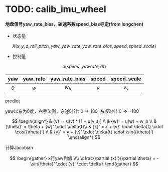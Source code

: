 # TODO: calib_imu_wheel

#### 地盘信号yaw_rate_bias、轮速系数speed_bias标定(from longchen)

- 状态量

$$  
  X(x , y,  z,  roll,  pitch,  yaw,  yaw\_rate,  yaw\_rate\_bias,  speed,   speed\_scale)
$$

- 控制量

$$
u(speed, yawrate, dt)
$$

|   yaw    | yaw_rate | yaw_rate_bias | speed | speed_scale |
| :------: | :------: | :-----------: | :---: | :---------: |
| $\theta$ |   $w$    |     $w_b$     |  $v$  |    $v_s$    |
 
 
predict

yaw以东为0度，右手法则，东逆时针: $0 \to 180$, 东顺时针:$0 \to -180$

$$
  \begin{align*}
    & {v}' = u(v) * [1 + u(v_s)] \\
    & {w}' = u(w) + w_b \\
    & {\theta}' = \theta + {w}' \cdot \delta{t}\\
    & {x}' = x + {v}' \cdot \delta{t} \cdot \cos({\theta}') \\
    & {y}' = y + {v}' \cdot \delta{t} \cdot \sin({\theta}')
  \end{align*}
$$ 

计算Jacobian
 
$$
\begin{gather}
   x行yaw列值 \\\\
 \dfrac{\partial {x}'}{\partial \theta} =  -\sin{\theta}' \cdot {v}' \cdot \delta t
\end{gather}
$$
